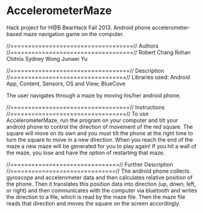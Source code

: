 AccelerometerMaze
=================

Hack project for H@B BearHack Fall 2013. Android phone accelerometer-based maze navigation game on the computer.

//===================================//
   Authors
//===================================//
  Robert Chang
  Rohan Chitnis
  Sydney Wong
  Junwei Yu

//==================================//
   Description
//=================================//
  Libraries used: Android App, Content, Sensors, OS and View; BlueCove 

  The user navigates through a maze by moving his/her android phone.

//==================================//
   Instructions
//=================================//
To use AccelerometerMaze, run the program on your computer and tilt your android phone to control the direction of movement of the red square.  The square will move on its own and you must tilt the phone at the right time to turn the square to move in a new direction.  When you reach the end of the maze a new maze will be generated for you to play again!  If you hit a wall of the maze, you lose and have the option of restarting that maze.

//===============================//
   Further Description
//==============================//
The android phone collects gyroscope and accelerometer data and then calculates relative position of the phone.  Then it translates this position data into direction (up, down, left, or right) and then communicates with the computer via bluetooth and writes the direction to a file, which is read by the maze file.  Then the maze file reads that direction and moves the square on the screen accordingly.
